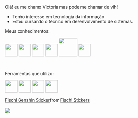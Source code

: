 Olá! eu me chamo Victoria mas pode me chamar de vih!
- Tenho interesse em tecnologia da informação
- Estou cursando o técnico em desenvolvimento de sistemas.

Meus conhecimentos:

<img src="https://cdn.jsdelivr.net/gh/devicons/devicon@latest/icons/css3/css3-original.svg" width="40" height="40"/> <img src="https://cdn.jsdelivr.net/gh/devicons/devicon@latest/icons/html5/html5-original.svg" width="40" height="40"/> <img src="https://cdn.jsdelivr.net/gh/devicons/devicon@latest/icons/javascript/javascript-original.svg" width="40" height="40"/> <img src="https://cdn.jsdelivr.net/gh/devicons/devicon@latest/icons/java/java-original.svg" width="40" height="40"/> <img src="https://cdn.jsdelivr.net/gh/devicons/devicon@latest/icons/mysql/mysql-original-wordmark.svg" width="60" height="60"/> <img src="https://cdn.jsdelivr.net/gh/devicons/devicon@latest/icons/php/php-original.svg" width="40" height="40"/>

<br>

 Ferramentas que utilizo:

<img src="https://cdn.jsdelivr.net/gh/devicons/devicon@latest/icons/vscode/vscode-original.svg" width="40" height="40"/> <img src="https://cdn.jsdelivr.net/gh/devicons/devicon@latest/icons/visualstudio/visualstudio-original.svg" width="40" height="40"/> <img src="https://cdn.jsdelivr.net/gh/devicons/devicon@latest/icons/intellij/intellij-original.svg" width="40" height="40"/> <img src="https://cdn.jsdelivr.net/gh/devicons/devicon@latest/icons/eclipse/eclipse-original.svg" width="40" height="40" />
 <br>
<div class="tenor-gif-embed" data-postid="26086350" data-share-method="host" data-aspect-ratio="1.20755" data-width="100%"><a href="https://tenor.com/view/fischl-genshin-genshin-impact-fate-grand-order-fate-anime-gif-26086350">Fischl Genshin Sticker</a>from <a href="https://tenor.com/search/fischl-stickers">Fischl Stickers</a></div> <script type="text/javascript" async src="https://tenor.com/embed.js"></script>
<br>
<div>
  <a href="https://www.linkedin.com/in/estágioti" target="_blank"><img loading="lazy" src="https://img.shields.io/badge/-LinkedIn-%230077B5?style=for-the-badge&logo=linkedin&logoColor=white" target="_blank"></a> </div>
<br>
